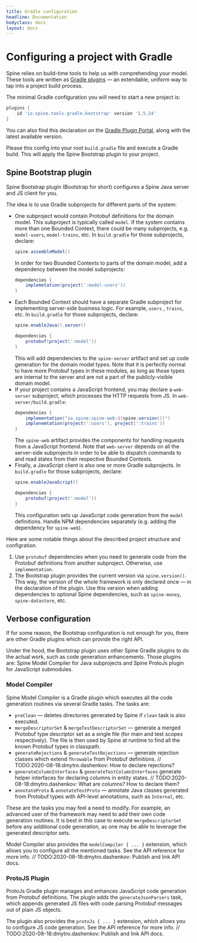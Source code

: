 ```yaml
---
title: Gradle configuration
headline: Documentation
bodyclass: docs
layout: docs
---
```


# Configuring a project with Gradle

Spine relies on build-time tools to help us with comprehending your model. These tools are written
as [Gradle plugins](https://docs.gradle.org/current/userguide/plugins.html) — an extendable, uniform
way to tap into a project build process.

The minimal Gradle configuration you will need to start a new project is:

<embed-code file="examples/hello/build.gradle" start="plugins" end="}"></embed-code>
```groovy
plugins {
    id 'io.spine.tools.gradle.bootstrap' version '1.5.24'
}
```

You can also find this declaration on the [Gradle Plugin Portal](https://plugins.gradle.org/plugin/io.spine.tools.gradle.bootstrap),
along with the latest available version.

Please this config into your root `build.gradle` file and execute a Gradle build. This will apply
the Spine Bootstrap plugin to your project.

## Spine Bootstrap plugin 

Spine Bootstrap plugin (Bootstrap for short) configures a Spine Java server and JS client for you.

The idea is to use Gradle subprojects for different parts of the system:
 - One subproject would contain Protobuf definitions for the domain model. This subproject is
   typically called `model`. If the system contains more than one Bounded Context, there could be
   many subprojects, e.g. `model-users`, `model-trains`, etc. In `build.gradle` for those
   subprojects, declare:
   ```gradle
   spine.assembleModel()
   ```
   In order for two Bounded Contexts to parts of the domain model, add a dependency between
   the model subprojects:
   ```gradle
   dependencies {
       implemetation(project(':model-users'))
   }
   ```
 - Each Bounded Context should have a separate Gradle subproject for implementing server-side
   business logic. For example, `users` , `trains`, etc. In `build.gradle` for those
   subprojects, declare:
   ```gradle
   spine.enableJava().server()
   
   dependencies {
       protobuf(project(':model'))
   }
   ```
   This will add dependencies to the `spine-server` artifact and set up code generation for
   the domain model types. Note that it is perfectly normal to have more Protobuf types in
   these modules, as long as those types are internal to the server and are not a part of
   the publicly-visible domain model.
 - If your project contains a JavaScript frontend, you may declare a `web-server` subproject, which
   processes the HTTP requests from JS. In `web-server/build.gradle`:
   ```gradle
   dependencies {
       implementation("io.spine:spine-web:${spine.version()}")
       implenemtation(project(':users'), project(':trains'))
   }
   ```
   The `spine-web` artifact provides the components for handling requests from a JavaScript
   frontend. Note that `web-server` depends on all the server-side subprojects in order to be able
   to dispatch commands to and read states from their respective Bounded Contexts.
 - Finally, a JavaScript client is also one or more Gradle subprojects. In `build.gradle` for those
   subprojects, declare:
   ```gradle
   spine.enableJavaScript()
   
   dependencies {
       protobuf(project(':model'))
   }
   ```
   This configuration sets up JavaScript code generation from the `model` definitions. Handle NPM
   dependencies separately (e.g. adding the dependency for `spine-web`).
   
Here are some notable things about the described project structure and configration.
1. Use `protobuf` dependencies when you need to generate code from the Protobuf definitions from
   another subproject. Otherwise, use `implementation`.
2. The Bootstrap plugin provides the current version via `spine.version()`. This way, the version of
   the whole framework is only declared once — in the declaration of the plugin. Use this version
   when adding dependencies to optional Spine dependencies, such as `spine-money`,
   `spine-datastore`, etc.
   
## Verbose configuration

If for some reason, the Bootstrap configuration is not enough for you, there are other Gradle
plugins which can provide the right API.

Under the hood, the Bootstrap plugin uses other Spine Gradle plugins to do the actual work, such
as code generation enhancements. Those plugins are: Spine Model Compiler for Java subprojects and
Spine ProtoJs plugin for JavaScript submodules.

### Model Compiler

Spine Model Compiler is a Gradle plugin which executes all the code generation routines via several
Gradle tasks. The tasks are:

 - `preClean` — deletes directories generated by Spine if `clean` task is also executed.
 - `mergeDescriptorSet` & `mergeTestDescriptorSet` — generate a merged Protobuf type descriptor set
   as a single file (for main and test scopes respectively). The file is then used by Spine at
   runtime to find all the known Protobuf types in classpath.
 - `generateRejections` & `generateTestRejections` — generate rejection classes which extend
   `Throwable` from Protobuf definitions. // TODO:2020-08-18:dmytro.dashenkov: How to declare rejections?
 - `generateColumnInterfaces` & `generateTestColumnInterfaces` generate helper interfaces for
   declaring columns in entity states. // TODO:2020-08-18:dmytro.dashenkov: What are columns? How to declare them?
 - `annotateProto` & `annotateTestProto` — annotate Java classes generated from Protobuf types with
   API-level annotations, such as `Internal`, etc.
   
These are the tasks you may feel a need to modify. For example, an advanced user of the framework
may need to add their own code generation routines. It is best in this case to execute
`mergeDescriptorSet` before any additional code generation, as one may be able to leverage
the generated descriptor sets.

Model Compiler also provides the `modelCompiler { ... }` extension, which allows you to configure
all the mentioned tasks. See the API reference for more info. // TODO:2020-08-18:dmytro.dashenkov: Publish and link API docs.

### ProtoJS Plugin

ProtoJs Gradle plugin manages and enhances JavaScript code generation from Protobuf definitions.
The plugin adds the `generateJsonParsers` task, which appends generated JS files with code parsing
Protobuf messages out of plain JS objects.

The plugin also provides the `protoJs { ... }` extension, which allows you to configure JS code
generation. See the API reference for more info. // TODO:2020-08-18:dmytro.dashenkov: Publish and link API docs.

